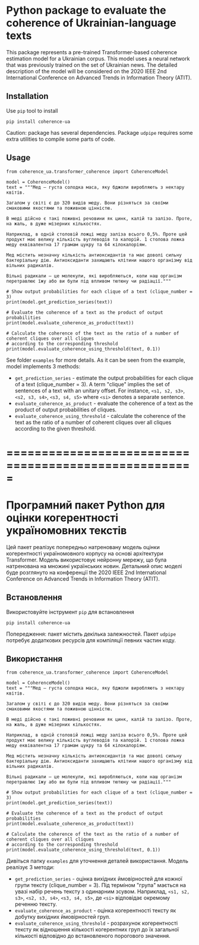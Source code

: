 # Python package to evaluate the coherence of Ukrainian-language texts

This package represents a pre-trained Transformer-based coherence estimation model for a Ukrainian corpus. This model uses a neural network that was previously trained on the set of Ukrainian news. The detailed description of the model will be considered on the 2020 IEEE 2nd International Conference on Advanced Trends in Information Theory (ATIT).

## Installation
Use `pip` tool to install

`pip install coherence-ua`

Caution: package has several dependencies. Package `udpipe` requires some extra utilities to compile some parts of code.

## Usage
```
from coherence_ua.transformer_coherence import CoherenceModel

model = CoherenceModel()
text = """Мед – густа солодка маса, яку бджоли виробляють з нектару квітів.

Загалом у світі є до 320 видів меду. Вони різняться за своїми смаковими якостями та поживною цінністю.

В меді дійсно є такі поживні речовини як цинк, калій та залізо. Проте, на жаль, в дуже мізерних кількостях.

Наприклад, в одній столовій ложці меду заліза всього 0,5%. Проте цей продукт має велику кількість вуглеводів та калорій. 1 столова ложка меду еквівалентна 17 грамам цукру та 64 кілокалоріям.

Мед містить незначну кількість антиоксидантів та має доволі сильну бактеріальну дію. Антиоксиданти захищають клітини нашого організму від вільних радикалів.

Вільні радикали – це молекули, які виробляються, коли наш організм перетравлює їжу або ви були під впливом тютюну чи радіації."""

# Show output probabilities for each clique of a text (clique_number = 3) 
print(model.get_prediction_series(text))

# Evaluate the coherence of a text as the product of output probabilities
print(model.evaluate_coherence_as_product(text))

# Calculate the coherence of the text as the ratio of a number of coherent cliques over all cliques
# according to the corresponding threshold
print(model.evaluate_coherence_using_threshold(text, 0.1))

```
See folder `examples` for more details. As it can be seen from the example, model implements 3 methods:

- `get_prediction_series` - estimate the output probabilities for each clique of a text (clique_number = 3). A term "clique" implies the set of sentences of a text with an unitary offset. For instance, `<s1, s2, s3>`, `<s2, s3, s4>`, `<s3, s4, s5>` where `<si>` denotes a separate sentence.
- `evaluate_coherence_as_product` -  evaluate the coherence of a text as the product of output probabilities of cliques.
- `evaluate_coherence_using_threshold` - calculate the coherence of the text as the ratio of a number of coherent cliques over all cliques according to the given threshold.
 
=====================================================
=====================================================

# Програмний пакет Python для оцінки когерентності україномовних текстів 

Цей пакет реалізує попередньо натреновану модель оцінки когерентності україномовного корпусу на основі архітектури Transformer. Модель використовує нейронну мережу, що була натренована на множині українських новин. Детальний опис моделі буде розглянуто на конференції the 2020 IEEE 2nd International Conference on Advanced Trends in Information Theory (ATIT).

## Встановлення
Використовуйте інструмент `pip` для встановлення

`pip install coherence-ua`

Попередження: пакет містить декілька залежностей. Пакет `udpipe` потребує додаткових ресурсів для компіляції певних частин коду.

## Використання
```
from coherence_ua.transformer_coherence import CoherenceModel

model = CoherenceModel()
text = """Мед – густа солодка маса, яку бджоли виробляють з нектару квітів.

Загалом у світі є до 320 видів меду. Вони різняться за своїми смаковими якостями та поживною цінністю.

В меді дійсно є такі поживні речовини як цинк, калій та залізо. Проте, на жаль, в дуже мізерних кількостях.

Наприклад, в одній столовій ложці меду заліза всього 0,5%. Проте цей продукт має велику кількість вуглеводів та калорій. 1 столова ложка меду еквівалентна 17 грамам цукру та 64 кілокалоріям.

Мед містить незначну кількість антиоксидантів та має доволі сильну бактеріальну дію. Антиоксиданти захищають клітини нашого організму від вільних радикалів.

Вільні радикали – це молекули, які виробляються, коли наш організм перетравлює їжу або ви були під впливом тютюну чи радіації."""

# Show output probabilities for each clique of a text (clique_number = 3) 
print(model.get_prediction_series(text))

# Evaluate the coherence of a text as the product of output probabilities
print(model.evaluate_coherence_as_product(text))

# Calculate the coherence of the text as the ratio of a number of coherent cliques over all cliques
# according to the corresponding threshold
print(model.evaluate_coherence_using_threshold(text, 0.1))

```
Дивіться папку `examples` для уточнення деталей використання. Модель реалізує 3 методи:

- `get_prediction_series` - оцінка вихідних ймовірностей для кожної групи тексту (clique_number = 3). Під терміном "група" мається на увазі набір речень тексту з одинарним зсувом. Наприклад, `<s1, s2, s3>`, `<s2, s3, s4>`, `<s3, s4, s5>`, де `<si>` відповідає окремому реченню тексту.
- `evaluate_coherence_as_product` -  оцінка когерентності тексту як добутку вихідних ймовірностей груп.
- `evaluate_coherence_using_threshold` - розрахунок когерентності тексту як відношення кількості когерентних груп до їх загальної кількості відповідно до встановленого порогового значення.